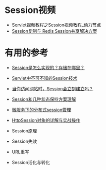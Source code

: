 


# Session视频

  * [Servlet视频教程之Session视频教程_动力节点](https://www.bilibili.com/video/av14745151?from=search&seid=9585476121759628694)
  * [Session复制与 Redis Session共享解决方案](https://www.bilibili.com/video/av24880545/?spm_id_from=333.788.videocard.0)

# 有用的参考

* [Session是怎么实现的？存储在哪里？](https://blog.csdn.net/qq_15096707/article/details/74012116)

* [Servlet中不可不知的Session技术](https://blog.csdn.net/qq_15096707/article/details/71081313?ops_request_misc=%257B%2522request%255Fid%2522%253A%2522158511317919725222411157%2522%252C%2522scm%2522%253A%252220140713.130056874..%2522%257D&request_id=158511317919725222411157&biz_id=0&utm_source=distribute.pc_search_result.none-task)

* [当你访问网站时，Session会立刻建立吗？](https://blog.csdn.net/keketrtr/article/details/71642087)
* [Session和几种状态保持方案理解](https://www.cnblogs.com/cxzdy/p/3760313.html)

* [微服务下的分布式session管理](https://juejin.im/post/5d08b4185188250a8b1fd66f)
* [HttpSession对象的详解与实战操作](https://blog.csdn.net/JavaLixy/article/details/68930285?depth_1-utm_source=distribute.pc_relevant.none-task&utm_source=distribute.pc_relevant.none-task)
* Session原理
* Session失效
* URL重写
* Session活化与转化
